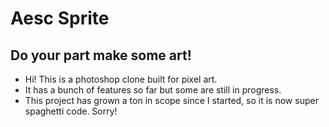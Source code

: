 # Aesc Sprite
## Do your part make some art!
 - Hi!  This is a photoshop clone built for pixel art.
 - It has a bunch of features so far but some are still in progress.
 - This project has grown a ton in scope since I started, so it is now super spaghetti code.  Sorry!